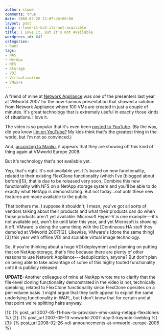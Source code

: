 ```yaml
---
author: slowe
comments: true
date: 2008-02-28 21:07:46+00:00
layout: post
slug: i-love-it-but-its-not-available
title: I Love It, But It's Not Available
wordpress_id: 647
categories:
- Rant
tags:
- NAS
- NetApp
- NFS
- Storage
- VDI
- Virtualization
- VMware
---
```


A friend of mine at [Network Appliance](http://www.netapp.com/) was one of the presenters last year at VMworld 2007 for the now-famous presentation that showed a solution from Network Appliance where 100 VMs are created in just a couple of minutes. It's great technology that is extremely useful in exactly those kinds of situations. I love it.

The video is so popular that it's even been [posted to YouTube](http://youtube.com/watch?v=7Miv0PiJFzM). (By the way, did you know [I'm on YouTube?](http://youtube.com/watch?v=EvqPJNDlGtg) My kids think that's the greatest thing in the world, but I'm not so convinced.)

And, [according to Manlio](http://virtualaleph.blogspot.com/2008/02/optimizing-storage-for-vdi.html), it appears that they are showing off this kind of thing again at VMworld Europe 2008.

But it's technology that's not available yet.

Yep, that's right. It's not available yet. It's based on new functionality, related to their existing FlexClone functionality (which I've [blogged about before][1]), that is due to be released very soon. Combine this new functionality with NFS on a NetApp storage system and you'll be able to do exactly what NetApp is demonstrating. But not today...not until these new features are made available to the public.

That bothers me. I suppose it shouldn't; I mean, you've got all sorts of vendors talking about their products and what their products can do when those products aren't yet available. Microsoft Hyper-V is one example---it's not available yet, won't be until later this year, and yet Microsoft is showing it off. VMware is doing the same thing with the [Continuous HA stuff they demo'ed at VMworld 2007][2]. Likewise, VMware's [done the same thing][3] this year with offline VDI and scalable virtual image technology.

So, if you're thinking about a huge VDI deployment and planning on putting that on NetApp storage, that's fine because there are plenty of other reasons to use Network Appliance---deduplication, anyone? But don't plan on being able to take advantage of some of this highly touted functionality until it is publicly released.

**UPDATE:** Another colleague of mine at NetApp wrote me to clarify that the file-level cloning functionality demonstrated in the video is not, technically speaking, related to FlexClone functionality since FlexClone operates on a per-volume basis. I might argue that they both appear to exploit the same underlying functionality in WAFL, but I don't know that for certain and at that point we're splitting hairs anyway.

[1]: {% post_url 2007-05-11-how-to-provision-vms-using-netapp-flexclones %}
[2]: {% post_url 2007-09-13-vmworld-2007-day-3-keynote-liveblog %}
[3]: {% post_url 2008-02-26-vdi-announcements-at-vmworld-europe-2008 %}
